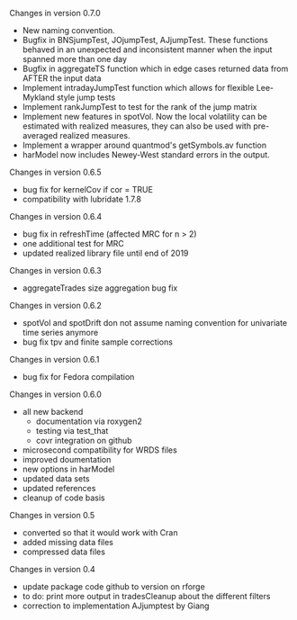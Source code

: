 Changes in version 0.7.0
 - New naming convention.
 - Bugfix in BNSjumpTest, JOjumpTest, AJjumpTest. These functions behaved in an unexpected and inconsistent manner when the input spanned more than one day
 - Bugfix in aggregateTS function which in edge cases returned data from AFTER the input data
 - Implement intradayJumpTest function which allows for flexible Lee-Mykland style jump tests
 - Implement rankJumpTest to test for the rank of the jump matrix
 - Implement new features in spotVol. Now the local volatility can be estimated with realized measures, they can also be used with pre-averaged realized measures.
 - Implement a wrapper around quantmod's getSymbols.av function
 - harModel now includes Newey-West standard errors in the output.

Changes in version 0.6.5
 - bug fix for kernelCov if cor = TRUE
 - compatibility with lubridate 1.7.8

Changes in version 0.6.4
 - bug fix in refreshTime (affected MRC for n > 2)
 - one additional test for MRC
 - updated realized library file until end of 2019

Changes in version 0.6.3
 - aggregateTrades size aggregation bug fix
 
Changes in version 0.6.2
 - spotVol and spotDrift don not assume naming convention for univariate time series anymore
 - bug fix tpv and finite sample corrections
 
Changes in version 0.6.1
 - bug fix for Fedora compilation
 
Changes in version 0.6.0
 - all new backend
   - documentation via roxygen2
   - testing via test_that
   - covr integration on github
 - microsecond compatibility for WRDS files
 - improved doumentation
 - new options in harModel
 - updated data sets
 - updated references
 - cleanup of code basis
 
Changes in version 0.5
 - converted so that it would work with Cran
 - added missing data files
 - compressed data files

Changes in version 0.4
 - update package code github to version on rforge
 - to do: print more output in tradesCleanup about the different filters
 - correction to implementation AJjumptest by Giang


 



 
